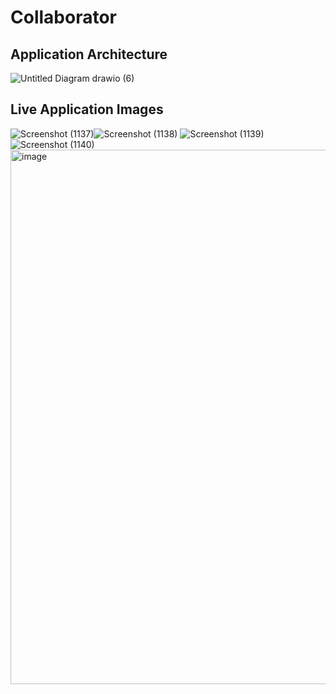 # Collaborator
## Application Architecture
![Untitled Diagram drawio (6)](https://user-images.githubusercontent.com/66714991/182916994-acd84475-d2c8-4c32-b90f-fb083e13198c.png)
## Live Application Images
![Screenshot (1137)](https://user-images.githubusercontent.com/66714991/163869838-e2750799-7df6-4520-9fb6-185499973d4b.png)![Screenshot (1138)](https://user-images.githubusercontent.com/66714991/163869845-c4e32a80-e1a4-4fc6-a9b0-eb9424169ea3.png)
![Screenshot (1139)](https://user-images.githubusercontent.com/66714991/163869851-17ef7e13-f8aa-409b-bd60-b632cfc3ebb7.png)
![Screenshot (1140)](https://user-images.githubusercontent.com/66714991/163869917-ef924cbd-0653-44be-98b3-aa2f984a881d.png)
<img width="855" alt="image" src="https://user-images.githubusercontent.com/66714991/165123687-f5bdc676-d12e-43f0-8d60-90534b24d729.png">

